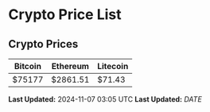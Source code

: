 # Crypto Price List

## Crypto Prices
| Bitcoin | Ethereum | Litecoin |
| ------- | -------- | -------- |
| $75177 | $2861.51 | $71.43 |
**Last Updated:** 2024-11-07 03:05 UTC
**Last Updated:** $DATE$
